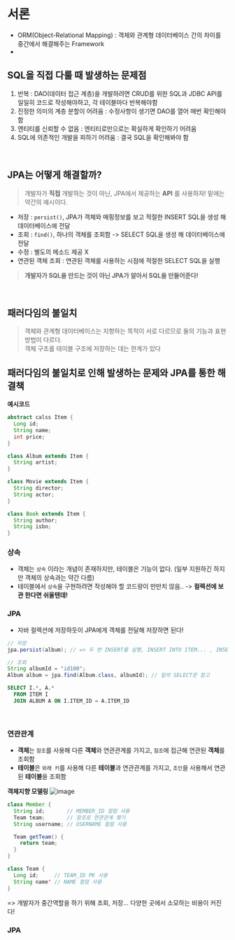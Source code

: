 # 서론
- ORM(Object-Relational Mapping) : 객체와 관계형 데이터베이스 간의 차이를 중간에서 해결해주는 Framework
- 

## SQL을 직접 다룰 때 발생하는 문제점
1. 반복 : DAO(데이터 접근 계층)을 개발하려면 CRUD를 위한 SQL과 JDBC API를 일일히 코드로 작성해야하고, 각 테이블마다 반복해야함
2. 진정한 의미의 계층 분할이 어려움 : 수정사항이 생기면 DAO를 열어 매번 확인해야함
3. 엔티티를 신뢰할 수 없음 : 엔티티로만으로는 확실하게 확인하기 어려움
4. SQL에 의존적인 개발을 피하기 어려움 : 결국 SQL을 확인해봐야 함

<br>

## JPA는 어떻게 해결할까?
> 개발자가 **직접** 개발하는 것이 아닌, JPA에서 제공하는 **API** 를 사용하자!
> 밑에는 약간의 예시이다.
- 저장 : `persist()`, JPA가 객체와 매핑정보를 보고 적절한 INSERT SQL을 생성 해 데이터베이스에 전달
- 조회 : `find()`, 하나의 객체를 조회함 -> SELECT SQL을 생성 해 데이터베이스에 전달
- 수정 : 별도의 메소드 제공 X
- 연관된 객체 조회 : 연관된 객체를 사용하는 시점에 적절한 SELECT SQL을 실행
> **개발자가 SQL을 만드는 것이 아닌 JPA가 알아서 SQL을 만들어준다!**

<br>

## 패러다임의 불일치
> 객체와 관계형 데이터베이스는 지향하는 목적이 서로 다르므로 둘의 기능과 표현 방법이 다르다. <br>
> 객체 구조를 테이블 구조에 저장하는 데는 한계가 있다 <br>

## 패러다임의 불일치로 인해 발생하는 문제와 JPA를 통한 해결책
**예시코드**
```java
abstract calss Item {
  Long id;
  String name;
  int price;
}

class Album extends Item {
  String artist;
}

class Movie extends Item {
  String director;
  String actor;
}

class Book extends Item {
  String author;
  String isbn;
}
```

### 상속
- 객체는 `상속` 이라는 개념이 존재하지만, 테이블은 기능이 없다. (일부 지원하긴 하지만 객체의 상속과는 약간 다름)
- 테이블에서 `상속`을 구현하려면 작성해야 할 코드량이 만만치 않음.. -> **컬렉션에 보관 한다면 쉬울텐데!**

### JPA
- 자바 컬렉션에 저장하듯이 JPA에게 객체를 전달해 저장하면 된다!
```java
// 저장
jpa.persist(album); // => 두 번 INSERT를 실행, INSERT INTO ITEM... , INSERT INTO ALBUM...
```
```java
// 조회
String albumId = "id100";
Album album = jpa.find(Album.class, albumId); // 밑의 SELECT문 참고
```
```SQL
SELECT I.*, A.*
  FROM ITEM I
  JOIN ALBUM A ON I.ITEM_ID = A.ITEM_ID
```

<br>

### 연관관계
- **객체**는 `참조`를 사용해 다른 **객체**와 연관관계를 가지고, `참조`에 접근해 연관된 **객체**를 조회함
- **테이블**은 `외래 키`를 사용해 다른 **테이블**과 연관관계를 가지고, `조인`을 사용해서 연관된 **테이블**을 조회함

**객체지향 모델링**
![image](https://github.com/user-attachments/assets/076d41c9-9a9b-4fdb-ad90-7206808e8152)

```java
class Member {
  String id;       // MEMBER_ID 컬럼 사용
  Team team;       // 참조로 연관관계 맺기
  String username; // USERNAME 컬럼 사용

  Team getTeam() {
    return team;
  }
}

class Team {
  Long id;     // TEAM_ID PK 사용
  String name' // NAME 컬럼 사용
}
```

=> 개발자가 중간역할을 하기 위해 조회, 저장... 다양한 곳에서 소모하는 비용이 커진다!


### JPA

